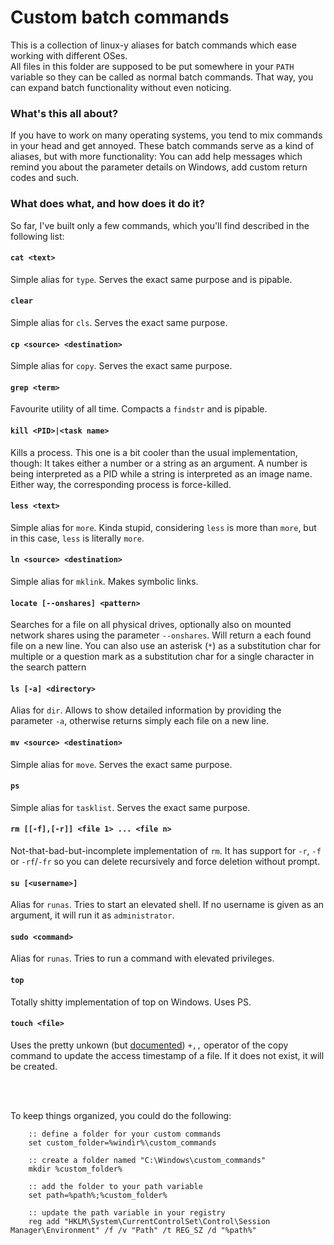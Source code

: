 # Custom batch commands
This is a collection of linux-y aliases for batch commands which ease working with different OSes.  
All files in this folder are supposed to be put somewhere in your `PATH` variable so they can be called as normal batch commands. That way, you can expand batch functionality without even noticing.  

### What's this all about?
If you have to work on many operating systems, you tend to mix commands in your head and get annoyed. These batch commands serve as a kind of aliases, but with more functionality: You can add help messages which remind you about the parameter details on Windows, add custom return codes and such.

### What does what, and how does it do it?
So far, I've built only a few commands, which you'll find described in the following list:

#### `cat <text>`
Simple alias for `type`. Serves the exact same purpose and is pipable.

#### `clear`
Simple alias for `cls`. Serves the exact same purpose.

#### `cp <source> <destination>`
Simple alias for `copy`. Serves the exact same purpose.

#### `grep <term>`
Favourite utility of all time. Compacts a `findstr` and is pipable.

#### `kill <PID>|<task name>`
Kills a process. This one is a bit cooler than the usual implementation, though: It takes either a number or a string as an argument. A number is being interpreted as a PID while a string is interpreted as an image name. Either way, the corresponding process is force-killed.

#### `less <text>`
Simple alias for `more`. Kinda stupid, considering `less` is more than `more`, but in this case, `less` is literally `more`.

#### `ln <source> <destination>`
Simple alias for `mklink`. Makes symbolic links.

#### `locate [--onshares] <pattern>`
Searches for a file on all physical drives, optionally also on mounted network shares using the parameter `--onshares`.
Will return a each found file on a new line. You can also use an asterisk (`*`) as a substitution char for multiple or a question mark as a substitution char for a single character in the search pattern  

#### `ls [-a] <directory>`
Alias for `dir`. Allows to show detailed information by providing the parameter `-a`, otherwise returns simply each file on a new line.

#### `mv <source> <destination>`
Simple alias for `move`. Serves the exact same purpose.

#### `ps`
Simple alias for `tasklist`. Serves the exact same purpose.

#### `rm [[-f],[-r]] <file 1> ... <file n>`
Not-that-bad-but-incomplete implementation of `rm`. It has support for `-r`, `-f` or `-rf`/`-fr` so you can delete recursively and force deletion without prompt.

#### `su [<username>]`
Alias for `runas`. Tries to start an elevated shell. If no username is given as an argument, it will run it as `administrator`.

#### `sudo <command>`
Alias for `runas`. Tries to run a command with elevated privileges.

#### `top`
Totally shitty implementation of top on Windows. Uses PS.

#### `touch <file>`
Uses the pretty unkown (but [documented](https://technet.microsoft.com/en-us/library/bb490886.aspx)) `+,,` operator of the copy command to update the access timestamp of a file. If it does not exist, it will be created.


<br>
<br>

To keep things organized, you could do the following:

```batchfile
    :: define a folder for your custom commands
    set custom_folder=%windir%\custom_commands
    
    :: create a folder named "C:\Windows\custom_commands"
    mkdir %custom_folder%
    
    :: add the folder to your path variable
    set path=%path%;%custom_folder%
    
    :: update the path variable in your registry
    reg add "HKLM\System\CurrentControlSet\Control\Session Manager\Environment" /f /v "Path" /t REG_SZ /d "%path%"
```

